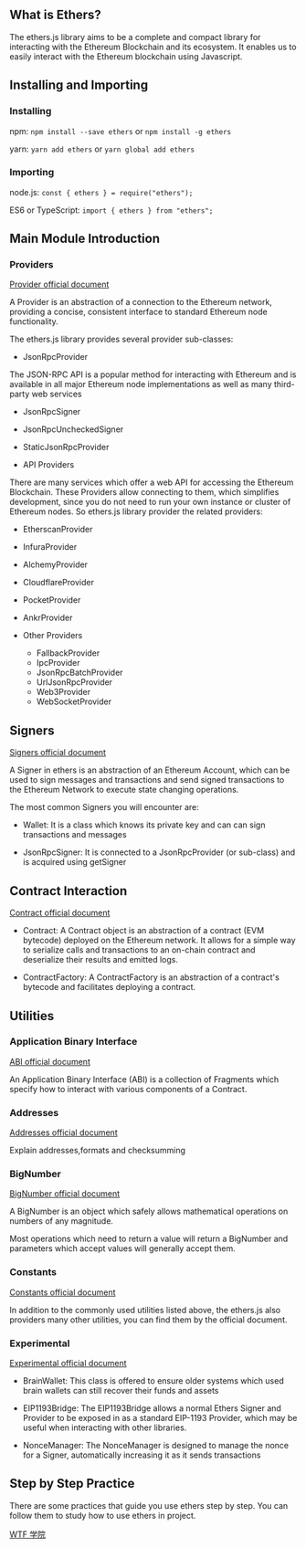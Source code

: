 ## What is Ethers?

The ethers.js library aims to be a complete and compact library for interacting with the Ethereum Blockchain and its ecosystem. It enables us to easily interact with the Ethereum blockchain using Javascript.

## Installing and Importing

### Installing

npm: `npm install --save ethers` or `npm install -g ethers`

yarn: `yarn add ethers` or `yarn global add ethers`

### Importing

node.js: `const { ethers } = require("ethers");`

ES6 or TypeScript: `import { ethers } from "ethers";`

## Main Module Introduction

### Providers

[Provider official document](https://docs.ethers.org/v5/api/providers/)

A Provider is an abstraction of a connection to the Ethereum network, providing a concise, consistent interface to standard Ethereum node functionality.

The ethers.js library provides several provider sub-classes:

- JsonRpcProvider

The JSON-RPC API is a popular method for interacting with Ethereum and is available in all major Ethereum node implementations as well as many third-party web services
  - JsonRpcSigner
  - JsonRpcUncheckedSigner
  - StaticJsonRpcProvider

- API Providers

There are many services which offer a web API for accessing the Ethereum Blockchain. These Providers allow connecting to them, which simplifies development, since you do not need to run your own instance or cluster of Ethereum nodes. So ethers.js library provider the related providers:
  - EtherscanProvider
  - InfuraProvider
  - AlchemyProvider
  - CloudflareProvider
  - PocketProvider
  - AnkrProvider

- Other Providers
  - FallbackProvider
  - IpcProvider
  - JsonRpcBatchProvider
  - UrlJsonRpcProvider
  - Web3Provider
  - WebSocketProvider

## Signers

[Signers official document](https://docs.ethers.org/v5/api/signer/)

A Signer in ethers is an abstraction of an Ethereum Account, which can be used to sign messages and transactions and send signed transactions to the Ethereum Network to execute state changing operations.

The most common Signers you will encounter are:
- Wallet: It is a class which knows its private key and can can sign transactions and messages

- JsonRpcSigner: It is connected to a JsonRpcProvider (or sub-class) and is acquired using getSigner

## Contract Interaction

[Contract official document](https://docs.ethers.org/v5/api/contract/)

- Contract: A Contract object is an abstraction of a contract (EVM bytecode) deployed on the Ethereum network. It allows for a simple way to serialize calls and transactions to an on-chain contract and deserialize their results and emitted logs.

- ContractFactory: A ContractFactory is an abstraction of a contract's bytecode and facilitates deploying a contract.

## Utilities

### Application Binary Interface

[ABI official document](https://docs.ethers.org/v5/api/utils/abi/)

An Application Binary Interface (ABI) is a collection of Fragments which specify how to interact with various components of a Contract.

### Addresses

[Addresses official document](https://docs.ethers.org/v5/api/utils/address/)

Explain addresses,formats and checksumming

### BigNumber

[BigNumber official document](https://docs.ethers.org/v5/api/utils/bignumber/)

A BigNumber is an object which safely allows mathematical operations on numbers of any magnitude.

Most operations which need to return a value will return a BigNumber and parameters which accept values will generally accept them.

### Constants

[Constants official document](https://docs.ethers.org/v5/api/utils/constants/)

In addition to the commonly used utilities listed above, the ethers.js also providers many other utilities, you can find them by the official document.

### Experimental

[Experimental official document](https://docs.ethers.org/v5/api/experimental/)

- BrainWallet: This class is offered to ensure older systems which used brain wallets can still recover their funds and assets

- EIP1193Bridge: The EIP1193Bridge allows a normal Ethers Signer and Provider to be exposed in as a standard EIP-1193 Provider, which may be useful when interacting with other libraries.

- NonceManager: The NonceManager is designed to manage the nonce for a Signer, automatically increasing it as it sends transactions

## Step by Step Practice

There are some practices that guide you use ethers step by step. You can follow them to study how to use ethers in project.

[WTF 学院](https://wtf.academy/ether-start/)